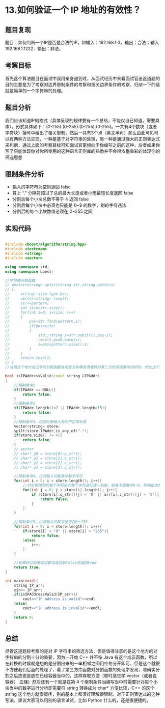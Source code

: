# 13.如何验证一个 IP 地址的有效性？

## 题目复现

题目：如何判断一个IP是否是合法的IP，如输入：192.168.1.0，输出：合法；输入192.168.1.1222，输出：非法。

## 考察目标
首先这个算法题目在面试中我用亲身遇到过，从面试经历中来看面试官出这道题的目的主要是为了考察对边界限制条件的考察和相关边界条件的考察，归纳一下的话就是简单的一个字符串的处理。

## 题目分析
我们应该知道IP的格式（具体呈现的规律要有一个总结，不能仅自己知道，需要具体），形式具体如下：(0-255).(0-255).(0-255).(0-255)。一共有4个数块（或者字符块）括号中给出了相关限制，然后一共有3个点（英文半角）那么由此可见可以有两种方法实现，一种是基于对字符串的处理，另一种是通过强大的正则表达式来判断，通过上面的考察目标可知面试官更倾向于你编写之前的这种，后者如果你写了只能体现你对你所使用的这种语言正则库的熟悉并不会很浓墨重彩的体现你的筛选思想

## 限制条件分析
- 输入的字符串为空则返回 false
- 算上 “.” 分隔符超过了总的最大长度或者小雨最短长度返回 false
- 分割后每个小块总数不等于 4 返回 false
- 分割后每个小块中必须也只能是 0~9 的数字，别的字符违法
- 分割后的每个小块数值必须在 0~255 之间


## 实现代码
```c++

#include <boost/algorithm/string.hpp>
#include <iostream>
#include <string>
#include <vector>

using namespace std;
using namespace boost;

//字符串分割函数
// vector<string> split(string str,string pattern)
// {
//     string::size_type pos;
//     vector<string> result;
//     str+=pattern;
//     int size=str.size();
//     for(int i=0; i<size; i++)
//     {
//         pos=str.find(pattern,i);
//         if(pos<size)
//         {
//             std::string s=str.substr(i,pos-i);
//             result.push_back(s);
//             i=pos+pattern.size()-1;
//         }
//     }
//     return result;
// }
//当然这个地方自己写的分割函数肯定是没有哪些很成熟的第三方的库函数写的好的，所以这个地方的话最好还是用boost库，其中就包含有split函数，当然了如果你是用的Java写的这个面试题目那就可以直接调用库函数。

bool isIPAddressValid(const string &IPAddr)
{
    //限制条件1
    if(IPAddr == NULL){
        return false;
    }
    //限制条件2
    if(IPAddr.length()<7 || IPAddr.length>15){
        return false;
    }
    //限制条件3，过滤分割输入后的不正常长度
    vector<string> store;
    spilt(store,IPAddr,is_any_of(".");
    if(store.size() != 4){
        return false;
    }
    // vector
    // char* p0 = store[0].c_str();
    // char* p1 = store[1].c_str();
    // char* p2 = store[2].c_str();
    // char* p3 = store[3].c_str();

    //限制条件4，过滤输入可能是非数字字符
    for(int i = 0; i < store.length(); i++){
        //对分割得到的每个字符串的每个字符进行逐一判断，如果不是数字0-9，则判定为非法IP
        for(int j = 0; j < store[i].length(); j++){
            if (store[i].c_str()[j] < '0' || arr[i].c_str()[j] > '9'){
                return false;
            }
        }
    }
    
    //限制条件5，过滤输入的数字是否在0～255
    for(int i = 0; i < store.length(); i++){
        if(store[i] < "0" || store[i] > "255"){
            return false;
        }else{
            i++;
        }
    }

    //如果经过前面验证都没返回到false则返回true
    return true;
}

int main(void){
    string IP_arr;
    cin>> IP_arr;
    if(isIPAddressValid(IP_arr)){
        cout<<"IP address is valid"<<endl
    }else{
        cout<<"IP address is invalid"<<endl;
    }
    return 0;
}
```


## 总结

尽管这道题目考察的是对 IP 字符串的筛选方法，但是值得注意的是这个地方的对字符串的分割十分的重要，因为一开始 C++ 并不像 Java 有这个成员函数，所以在转换的时候就是想的是分割出来的一串相邻之间用空格分开即可，但是这个就很不方便我们后面的处理了，看了第三方库函数对分割函数的处理才发现，嗯确实分割之后应该是放在已经容器当中的，这样存取方便（顿时感觉学 vector（或者说容器） 血赚）然后还有一个就是在第 4 个限制条件当编写当中时需要针对每个小块当中的数字进行分析即需要将 string 转换成为 char* 方便比较，C++ 的这个 string 这个地方就很蛋疼，别的基本上都很好理解很限制。对于正则表达式的这种写法，建议大家可以用别的语言试试，比如 Python 什么的，还是很便捷的。
